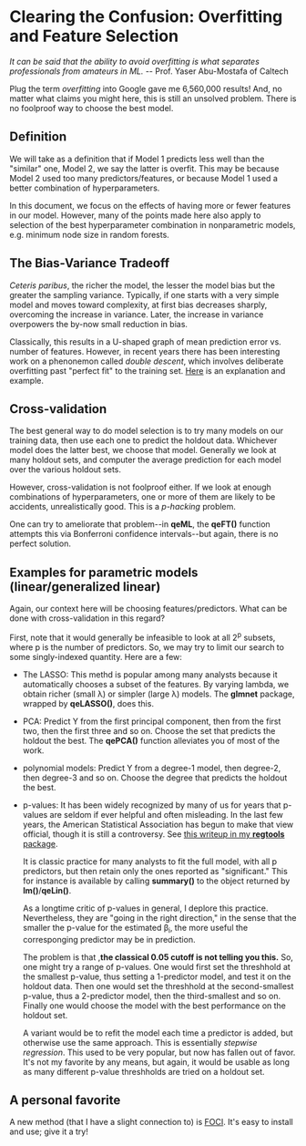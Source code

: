 
#  Clearing the Confusion: Overfitting and Feature Selection

*It can be said that the ability to avoid overfitting is what 
separates professionals from amateurs in ML.* -- 
Prof. Yaser Abu-Mostafa of Caltech

Plug the term *overfitting* into Google gave me 6,560,000 results!  And,
no matter what claims you might here, this is still an unsolved problem.
There is no foolproof way to choose the best model.  

## Definition

We will take as a definition that if Model 1 predicts less well than the
"similar" one, Model 2, we say the latter is overfit.  This may be
because Model 2 used too many predictors/features, or because Model 1
used a better combination of hyperparameters.  

In this document, we focus on the effects of having more or fewer
features in our model.  However, many of the points made here also apply
to selection of the best hyperparameter combination in nonparametric
models, e.g. minimum node size in random forests.

## The Bias-Variance Tradeoff

*Ceteris paribus*, the richer the model, the lesser the model bias but
the greater the sampling variance.  Typically, if one starts with a very
simple model and moves toward complexity, at first bias decreases
sharply, overcoming the increase in variance.  Later, the increase in
variance overpowers the by-now small reduction in bias.

Classically, this results in a U-shaped graph of mean prediction error
vs. number of features.  However, in recent years there has been
interesting work on a phenonemon called *double descent*, which involves
deliberate overfitting past "perfect fit" to the training set.
[Here](https://matloff.wordpress.com/2020/11/11/the-notion-of-double-descent/)
is an explanation and example.

## Cross-validation

The best general way to do model selection is to try many models on our
training data, then use each one to predict the holdout data.  Whichever
model does the latter best, we choose that model.  Generally we look at
many holdout sets, and computer the average prediction for each model
over the various holdout sets.

However, cross-validation is not foolproof either.  If we look at enough
combinations of hyperparameters, one or more of them are likely to be 
accidents, unrealistically good.  This is a *p-hacking* problem.

One can try to ameliorate that problem--in **qeML**, the **qeFT()**
function attempts this via Bonferroni confidence intervals--but again,
there is no perfect solution.

## Examples for parametric models (linear/generalized linear)

Again, our context here will be choosing features/predictors.  What can
be done with cross-validation in this regard?

First, note that it would generally be infeasible to look at all
2<sup>p</sup> subsets, where p is the number of predictors.  So, we may
try to limit our search to some singly-indexed quantity.  Here are a
few:

- The LASSO:  This methd is popular among many analysts because it
  automatically chooses a subset of the features.  By varying lambda,
  we obtain richer (small &lambda;) or simpler (large &lambda;) models.
  The **glmnet** package, wrapped by **qeLASSO()**, does this.

- PCA:  Predict Y from the first principal component, then from the
  first two, then the first three and so on.  Choose the set that
  predicts the holdout the best.  The **qePCA()** function alleviates
  you of most of the work.

- polynomial models:  Predict Y from a degree-1 model, then degree-2,
  then degree-3 and so on.  Choose the degree that predicts the holdout
  the best.
 
- p-values:  It has been widely recognized by many of us for years
  that p-values are seldom if ever helpful and often misleading.  In the last 
  few years, the American Statistical Association has begun to make 
  that view official, though it is still a controversy.  See
  [this writeup in my **regtools** package](https://github.com/matloff/regtools/blob/master/inst/NoPVals.md).

  It is classic practice for many analysts to fit the full model, with all
  p predictors, but then retain only the ones reported as "significant."
  This for instance is available by calling **summary()** to the object
  returned by **lm()**/**qeLin()**.

  As a longtime critic of p-values in general, I deplore this practice.
  Nevertheless, they are "going in the right direction," in the sense
  that the smaller the p-value for the estimated &beta;<sub>i</sub>,
  the more useful the corresponging predictor may be in prediction.

  The problem is that ,**the classical 0.05 cutoff is not telling you
  this.**  So, one might try a range of p-values.  One would first set
  the threshhold at the smallest p-value, thus setting a 1-predictor
  model, and test it on the holdout data.  Then one would set the
  threshhold at the second-smallest p-value, thus a 2-predictor model,
  then the third-smallest and so on.  Finally one would choose the model
  with the best performance on the holdout set.

  A variant would be to refit the model each time a predictor is added,
  but otherwise use the same approach.  This is essentially *stepwise
  regression*.  This used to be very popular, but now has fallen out of
  favor.  It's not my favorite by any means, but again, it would be
  usable as long as many different p-value threshholds are tried on a
  holdout set.

## A personal favorite

A new method (that I have a slight connection to) is
[FOCI](https://matloff.wordpress.com/2020/05/18/foci-a-new-method-for-feature-selection/).  It's easy to install and use; give it a try!

